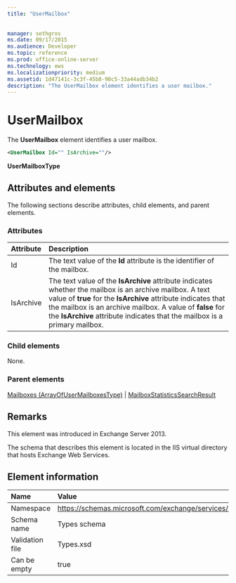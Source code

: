 ```yaml
---
title: "UserMailbox"
 
 
manager: sethgros
ms.date: 09/17/2015
ms.audience: Developer
ms.topic: reference
ms.prod: office-online-server
ms.technology: ews
ms.localizationpriority: medium
ms.assetid: 1d47141c-3c3f-45b8-90c5-33a44adb34b2
description: "The UserMailbox element identifies a user mailbox."
---
```


# UserMailbox

The **UserMailbox** element identifies a user mailbox. 
  
```XML
<UserMailbox Id="" IsArchive=""/>
```

 **UserMailboxType**
## Attributes and elements

The following sections describe attributes, child elements, and parent elements.
  
### Attributes

|**Attribute**|**Description**|
|:-----|:-----|
|Id  <br/> |The text value of the **Id** attribute is the identifier of the mailbox.  <br/> |
|IsArchive  <br/> |The text value of the **IsArchive** attribute indicates whether the mailbox is an archive mailbox. A text value of **true** for the **IsArchive** attribute indicates that the mailbox is an archive mailbox. A value of **false** for the **IsArchive** attribute indicates that the mailbox is a primary mailbox.  <br/> |
   
### Child elements

None.
  
### Parent elements

[Mailboxes (ArrayOfUserMailboxesType)](mailboxes-arrayofusermailboxestype.md) | [MailboxStatisticsSearchResult](mailboxstatisticssearchresult.md)
  
## Remarks

This element was introduced in Exchange Server 2013.
  
The schema that describes this element is located in the IIS virtual directory that hosts Exchange Web Services.
  
## Element information

|**Name**|**Value**|
|:-----|:-----|
|Namespace  <br/> |https://schemas.microsoft.com/exchange/services/2006/types  <br/> |
|Schema name  <br/> |Types schema  <br/> |
|Validation file  <br/> |Types.xsd  <br/> |
|Can be empty  <br/> |true  <br/> |
   

